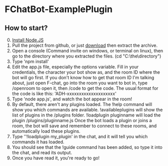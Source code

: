 # FChatBot-ExamplePlugin

## How to start?

0. [Install Node.JS](https://nodejs.org/en/)
1. Pull the project from github, or just [download](https://github.com/AelithBlanchett/FChatBot-ExamplePlugin/archive/master.zip) then extract the archive.
2. Open a console (Command invite on windows, or terminal on linux), then go to the directory where you extracted the files. (cd "C:\the\directory")
3. Type 'npm install'
4. Edit the app.js file, especially the options variable. Fill in your credentials, the character your bot show as, and the room ID where the bot will go first.
If you don't know how to get that room ID I'm talking about, just open F-chat, go into the room you want to bot in, type /openroom to open it, then /code to get the code.
The usual format for the code is like this: 'ADH-xxxxxxxxxxxxxxxxxxxx'
4. Type 'node app.js', and watch the bot appear in the room!
5. By default, there aren't any plugins loaded. The !help command will show you which commands are available.
!availableplugins will show the list of plugins in the /plugins folder.
!loadplugin pluginname will load the plugin /plugins/pluginname.js
Once the bot loads a plugin or joins a room, the bot will save and remember to connect to these rooms, and automatically load these plugins.
6. Type ''!loadplugin my_plugin' in the chat, and it will tell you which commands it has loaded.
7. You should see that the !guide command has been added, so type it into the chat, and read its output.
8. Once you have read it, you're ready to go!